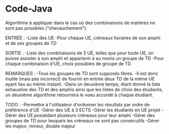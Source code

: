 # Code-Java

Algorithme à appliquer dans le cas où des combinaisons de matières ne sont pas possibles ("chevauchement").

ENTRÉE : 
-Liste des UE
-Pour chaque UE, créneaux horaires de son amphi et de ses groupes de TD

SORTIE :
-Liste des combinaisons de 5 UE, telles que pour toute UE, on puisse assister à son amphi et appartenir à au moins un groupe de TD
-Pour chaque combinaison d'UE, choix possibles de groupe de TD

REMARQUES :
-Tous les groupes de TD sont supposés libres.
-Il est donc inutile (mais pas incorrect) de fournir en entrée deux TD de la même UE ayant lieu au même instant.
-Dans un deuxième temps, étant donné la liste exhaustive des TD et des amphis ainsi que les listes de choix des étudiants, un deuxième algorithme retournera le voeu accordé à chaque étudiant.

TODO :
-Permettre à l'utilisateur d'ordonner les résultats par ordre de préférence d'UE
-Gérer des UE à 3 ECTS
-Gérer les étudiants en UE projet
-Gérer des UE possédant plusieurs créneaux pour leur amphi
-Gérer des groupes de TD pour lesquels les créneaux ne sont pas consécutifs
-Gérer les majeur, mineur, double majeur
